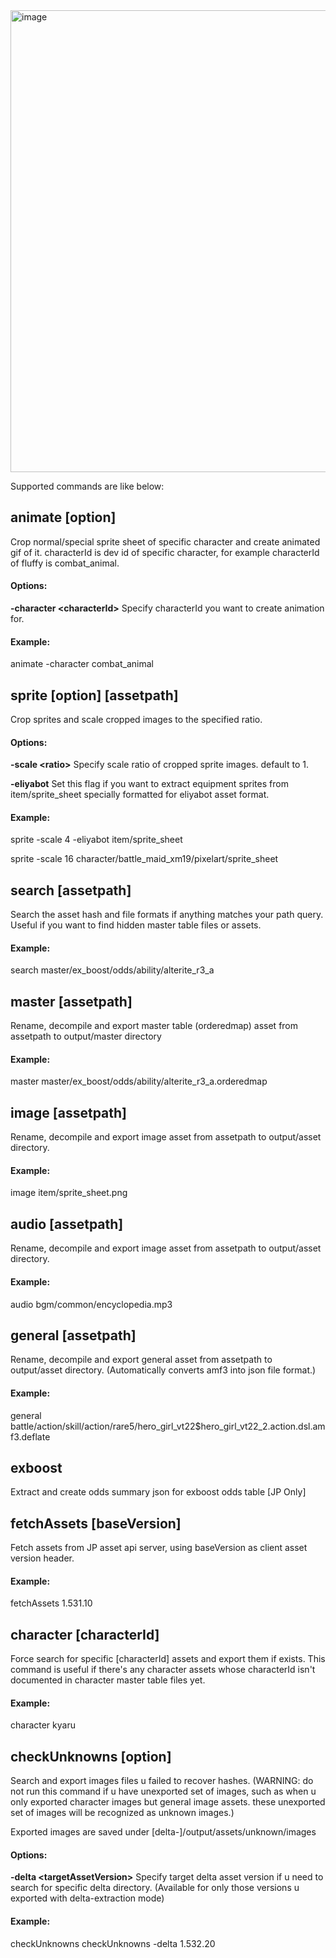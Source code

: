 <img width="739" alt="image" src="https://user-images.githubusercontent.com/19164553/160076501-bae10b89-a610-4d17-a340-0d7c0dafa337.png">


Supported commands are like below:

## animate [option]

Crop normal/special sprite sheet of specific character and create animated gif of it. characterId is dev id of specific character, for example characterId of fluffy is combat_animal.

#### Options:
**-character \<characterId\>**    Specify characterId you want to create animation for.

#### Example:
animate -character combat_animal


## sprite [option] [assetpath]

Crop sprites and scale cropped images to the specified ratio.

#### Options:
**-scale \<ratio\>**              Specify scale ratio of cropped sprite images. default to 1. 

**-eliyabot**                   Set this flag if you want to extract equipment sprites from item/sprite_sheet specially formatted for eliyabot asset format.

#### Example:
sprite -scale 4 -eliyabot item/sprite_sheet

sprite -scale 16 character/battle_maid_xm19/pixelart/sprite_sheet


## search [assetpath]

Search the asset hash and file formats if anything matches your path query. Useful if you want to find hidden master table files or assets.

#### Example:
search master/ex_boost/odds/ability/alterite_r3_a


## master [assetpath]

Rename, decompile and export master table (orderedmap) asset from assetpath to output/master directory

#### Example:
master master/ex_boost/odds/ability/alterite_r3_a.orderedmap


## image [assetpath]

Rename, decompile and export image asset from assetpath to output/asset directory.

#### Example:
image item/sprite_sheet.png


## audio [assetpath]

Rename, decompile and export image asset from assetpath to output/asset directory.

#### Example:
audio bgm/common/encyclopedia.mp3


## general [assetpath]

Rename, decompile and export general asset from assetpath to output/asset directory. (Automatically converts amf3 into json file format.)

#### Example:
general battle/action/skill/action/rare5/hero_girl_vt22$hero_girl_vt22_2.action.dsl.amf3.deflate


## exboost

Extract and create odds summary json for exboost odds table [JP Only]

## fetchAssets [baseVersion]

Fetch assets from JP asset api server, using baseVersion as client asset version header.

#### Example:
fetchAssets 1.531.10

## character [characterId]

Force search for specific [characterId] assets and export them if exists. This command is useful if there's any character assets whose characterId isn't documented in character master table files yet.

#### Example:
character kyaru

## checkUnknowns [option]

Search and export images files u failed to recover hashes. (WARNING: do not run this command if u have unexported set of images, such as when u only exported character images but general image assets. these unexported set of images will be recognized as unknown images.)

Exported images are saved under [delta-<AssetVersion>]/output/assets/unknown/images

#### Options:
**-delta \<targetAssetVersion\>**              Specify target delta asset version if u need to search for specific delta directory. (Available for only those versions u exported with delta-extraction mode)

#### Example:
checkUnknowns
checkUnknowns -delta 1.532.20


